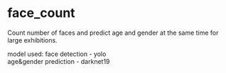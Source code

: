 # face_count
Count number of faces and predict age and gender at the same time for large exhibitions.

model used:
face detection - yolo  
age&gender prediction - darknet19
